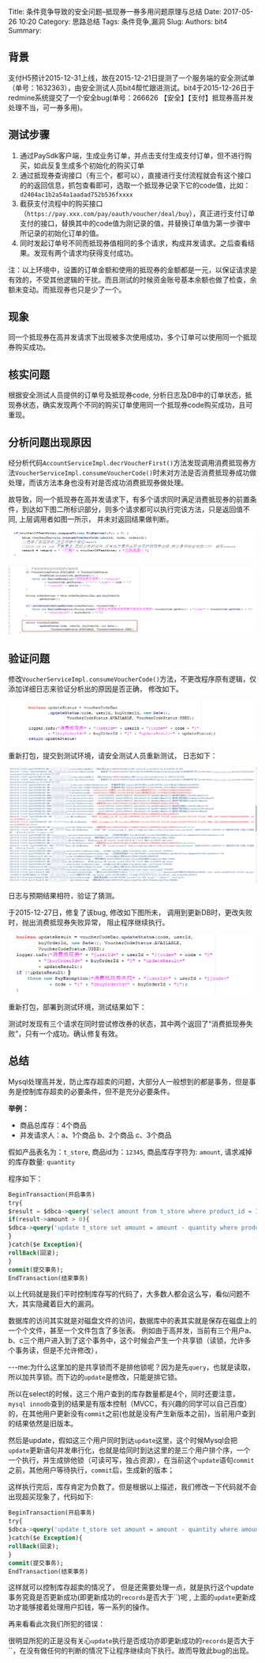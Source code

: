 Title: 条件竞争导致的安全问题–抵现券一券多用问题原理与总结
Date: 2017-05-26 10:20
Category: 思路总结
Tags: 条件竞争,漏洞
Slug: 
Authors: bit4
Summary: 



## 背景

支付H5预计2015-12-31上线，故在2015-12-21日提测了一个服务端的安全测试单（单号：1632363），由安全测试人员bit4帮忙跟进测试。bit4于2015-12-26日于redmine系统提交了一个安全bug(单号：266626 【安全】【支付】抵现券高并发处理不当，可一券多用)。

## 测试步骤

1. 通过PaySdk客户端，生成业务订单，并点击支付生成支付订单，但不进行购买，如此反复生成多个初始化的购买订单
2. 通过抵现券查询接口（有三个，都可以），直接进行支付流程就会有这个接口的的返回信息，抓包查看即可，选取一个抵现券记录下它的code值，比如：`d2404ac1b2a54a1aadad752b536fxxxx`
3. 截获支付流程中的购买接口（`https://pay.xxx.com/pay/oauth/voucher/deal/buy`），真正进行支付订单支付的接口，替换其中的code值为刚记录的值，并替换订单值为第一步骤中所记录的初始化订单的值。
4. 同时发起订单号不同而抵现券值相同的多个请求，构成并发请求。之后查看结果。发现有两个请求均获得支付成功。

注：以上环境中，设置的订单金额和使用的抵现券的金额都是一元，以保证请求是有效的，不受其他逻辑的干扰。而且测试的时候资金账号基本余额也做了检查，余额未变动。而抵现券也只是少了一个。

## 现象

同一个抵现券在高并发请求下出现被多次使用成功，多个订单可以使用同一个抵现券购买成功。

## 核实问题

根据安全测试人员提供的订单号及抵现券code, 分析日志及DB中的订单状态，抵现券状态，确实发现两个不同的购买订单使用同一个抵现券code购买成功，且可重现。

## 分析问题出现原因

经分析代码`AccountServiceImpl.decrVoucherFirst()`方法发现调用消费抵现券方法`VoucherServiceImpl.consumeVoucherCode()`时未对方法是否消费抵现券成功做处理，而该方法本身也没有对是否成功消费抵现券做处理。

故导致，同一个抵现券在高并发请求下，有多个请求同时满足消费抵现券的前置条件，到达如下图二所标识部分，则多个请求都可以执行完该方法，只是返回值不同, 上层调用者如图一所示， 并未对返回结果做判断。

![img](img/Racecondition/1.png)

![img](img/Racecondition/2.png)

## 验证问题

修改`VoucherServiceImpl.consumeVoucherCode()`方法，不更改程序原有逻辑，仅添加详细日志来验证分析出的原因是否正确， 修改如下。

![img](img/Racecondition/3.png)

重新打包，提交到测试环境，请安全测试人员重新测试， 日志如下：

![img](img/Racecondition/4.png)

日志与预期结果相符，验证了猜测。

于2015-12-27日，修复了该bug, 修改如下图所未， 调用到更新DB时，更改失败时，抛出消费抵现券失败异常， 阻止程序继续执行。

![img](img/Racecondition/5.png)

重新打包，部署到测试环境，测试结果如下：

测试时发现有三个请求在同时尝试修改券的状态，其中两个返回了“消费抵现券失败”，只有一个成功。确认修复有效。

## 总结

Mysql处理高并发，防止库存超卖的问题，大部分人一般想到的都是事务，但是事务是控制库存超卖的必要条件，但不是充分必要条件。

**举例：**

- 商品总库存：4个商品
- 并发请求人：a、1个商品 b、2个商品 c、3个商品

假如产品表名为：`t_store`, 商品id为：`12345`, 商品库存字符为: `amount`, 请求减掉的库存数量: `quantity`

程序如下：

```sql
BeginTransaction(开启事务)
try{
$result = $dbca->query('select amount from t_store where product_id = 12345');
if(result->amount > 0){
$dbca->query('update t_store set amount = amount - quantity where product_id = 12345');
}
}catch($e Exception){
rollBack(回滚);
}
commit(提交事务);
EndTransaction(结束事务)
```

以上代码就是我们平时控制库存写的代码了，大多数人都会这么写，看似问题不大，其实隐藏着巨大的漏洞。

数据库的访问其实就是对磁盘文件的访问，数据库中的表其实就是保存在磁盘上的一个个文件，甚至一个文件包含了多张表。
 例如由于高并发，当前有三个用户a、b、c三个用户进入到了这个事务中，这个时候会产生一个共享锁（读锁，允许多个事务读，但是不允许修改），

---me:为什么这里加的是共享锁而不是排他锁呢？因为是先`query`，也就是读取，所以加共享锁。而下边的`update`是修改，只能是排它锁。

所以在select的时候，这三个用户查到的库存数量都是4个，同时还要注意，`mysql innodb`查到的结果是有版本控制（MVCC，有兴趣的同学可以自己百度）的，在其他用户更新没有`commit`之前(也就是没有产生新版本之前)，当前用户查到的结果依然是旧版本。

然后是update，假如这三个用户同时到达`update`这里，这个时候Mysql会把`update`更新语句并发串行化，也就是给同时到达这里的是三个用户排个序，一个一个执行，并生成排他锁（可读可写，独占资源），在当前这个`update`语句`commit`之前，其他用户等待执行，`commit`后，生成新的版本；

这样执行完后，库存肯定为负数了。但是根据以上描述，我们修改一下代码就不会出现超买现象了，代码如下:

```sql
BeginTransaction(开启事务)
try{
$dbca->query('update t_store set amount = amount - quantity where amount>= quantity and product_id = 12345');
}catch($e Exception){
rollBack(回滚);
}
commit(提交事务);
EndTransaction(结束事务)
```

这样就可以控制库存超卖的情况了， 但是还需要处理一点，就是执行这个update事务究竟是否更新成功(即更新成功的`records`是否大于``)呢 , 上面的`update`更新成功才能够接着处理用户扣钱，等一系列的操作。

再来看看此次我们所犯的错误：

很明显所犯的正是没有关心`update`执行是否成功亦即更新成功的`records`是否大于``，在没有做任何的判断的情况下让程序继续向下执行。故而导致此bug的出现。